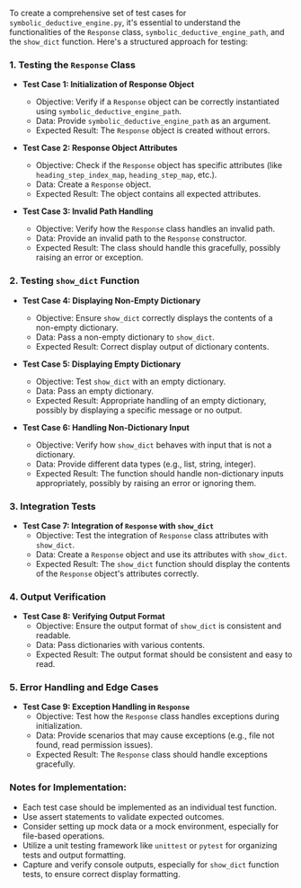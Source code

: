 To create a comprehensive set of test cases for `symbolic_deductive_engine.py`, it's essential to understand the functionalities of the `Response` class, `symbolic_deductive_engine_path`, and the `show_dict` function. Here's a structured approach for testing:

### 1. Testing the `Response` Class
- **Test Case 1: Initialization of Response Object**
  - Objective: Verify if a `Response` object can be correctly instantiated using `symbolic_deductive_engine_path`.
  - Data: Provide `symbolic_deductive_engine_path` as an argument.
  - Expected Result: The `Response` object is created without errors.

- **Test Case 2: Response Object Attributes**
  - Objective: Check if the `Response` object has specific attributes (like `heading_step_index_map`, `heading_step_map`, etc.).
  - Data: Create a `Response` object.
  - Expected Result: The object contains all expected attributes.

- **Test Case 3: Invalid Path Handling**
  - Objective: Verify how the `Response` class handles an invalid path.
  - Data: Provide an invalid path to the `Response` constructor.
  - Expected Result: The class should handle this gracefully, possibly raising an error or exception.

### 2. Testing `show_dict` Function
- **Test Case 4: Displaying Non-Empty Dictionary**
  - Objective: Ensure `show_dict` correctly displays the contents of a non-empty dictionary.
  - Data: Pass a non-empty dictionary to `show_dict`.
  - Expected Result: Correct display output of dictionary contents.

- **Test Case 5: Displaying Empty Dictionary**
  - Objective: Test `show_dict` with an empty dictionary.
  - Data: Pass an empty dictionary.
  - Expected Result: Appropriate handling of an empty dictionary, possibly by displaying a specific message or no output.

- **Test Case 6: Handling Non-Dictionary Input**
  - Objective: Verify how `show_dict` behaves with input that is not a dictionary.
  - Data: Provide different data types (e.g., list, string, integer).
  - Expected Result: The function should handle non-dictionary inputs appropriately, possibly by raising an error or ignoring them.

### 3. Integration Tests
- **Test Case 7: Integration of `Response` with `show_dict`**
  - Objective: Test the integration of `Response` class attributes with `show_dict`.
  - Data: Create a `Response` object and use its attributes with `show_dict`.
  - Expected Result: The `show_dict` function should display the contents of the `Response` object's attributes correctly.

### 4. Output Verification
- **Test Case 8: Verifying Output Format**
  - Objective: Ensure the output format of `show_dict` is consistent and readable.
  - Data: Pass dictionaries with various contents.
  - Expected Result: The output format should be consistent and easy to read.

### 5. Error Handling and Edge Cases
- **Test Case 9: Exception Handling in `Response`**
  - Objective: Test how the `Response` class handles exceptions during initialization.
  - Data: Provide scenarios that may cause exceptions (e.g., file not found, read permission issues).
  - Expected Result: The `Response` class should handle exceptions gracefully.

### Notes for Implementation:
- Each test case should be implemented as an individual test function.
- Use assert statements to validate expected outcomes.
- Consider setting up mock data or a mock environment, especially for file-based operations.
- Utilize a unit testing framework like `unittest` or `pytest` for organizing tests and output formatting.
- Capture and verify console outputs, especially for `show_dict` function tests, to ensure correct display formatting.
